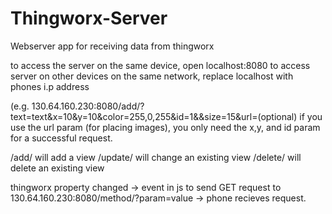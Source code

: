 # Thingworx-Server
Webserver app for receiving data from thingworx

to access the server on the same device, open localhost:8080
to access server on other devices on the same network, replace localhost with phones i.p address

(e.g. 130.64.160.230:8080/add/?text=text&x=10&y=10&color=255,0,255&id=1&&size=15&url=(optional)
if you use the url param (for placing images), you only need the x,y, and id param for a successful request.

/add/ will add a view
/update/ will change an existing view
/delete/ will delete an existing view

thingworx property changed -> event in js to send GET request to 130.64.160.230:8080/method/?param=value -> phone recieves request.
